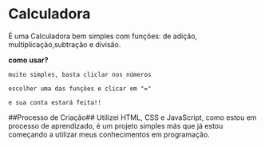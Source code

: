 # Calculadora
  É uma Calculadora bem simples com funções: de adição, multiplicação,subtração e divisão.

  **como usar?**
  
    muito simples, basta cliclar nos números
    
    escolher uma das funções e clicar em "=" 
    
    e sua conta estará feita!!


##Processo de Criação##
  Utilizei HTML, CSS e JavaScript, como estou em processo de aprendizado, é um projeto simples
  más que já estou começando a utilizar meus conhecimentos em programação.
  
